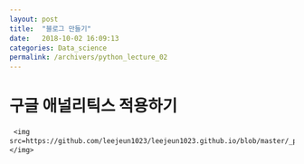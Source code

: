 ```yaml
---
layout: post
title:  "블로그 만들기"
date:   2018-10-02 16:09:13
categories: Data_science
permalink: /archivers/python_lecture_02
---
```

# 구글 애널리틱스 적용하기
     <img src=https://github.com/leejeun1023/leejeun1023.github.io/blob/master/_posts/%EC%A0%9C%EB%AA%A9%20%EC%97%86%EC%9D%8C.png></img>
